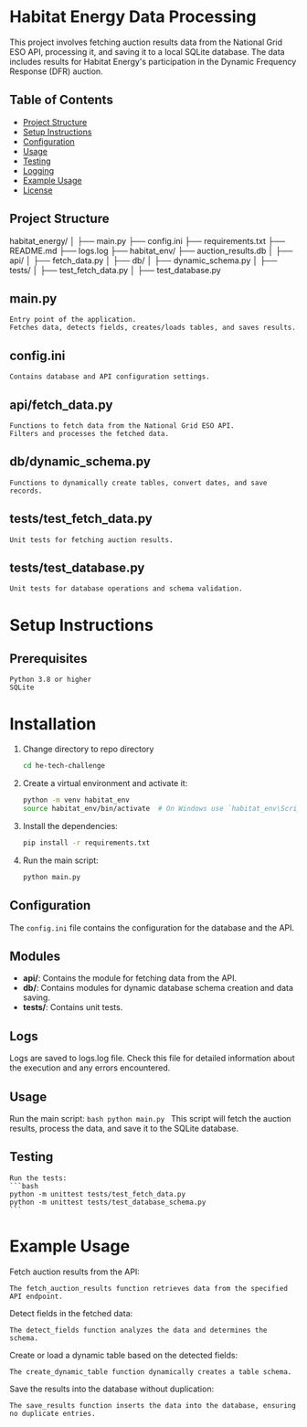 # Habitat Energy Data Processing

This project involves fetching auction results data from the National Grid ESO API, processing it, and saving it to a local SQLite database. The data includes results for Habitat Energy's participation in the Dynamic Frequency Response (DFR) auction.

## Table of Contents

- [Project Structure](#project-structure)
- [Setup Instructions](#setup-instructions)
- [Configuration](#configuration)
- [Usage](#usage)
- [Testing](#testing)
- [Logging](#logging)
- [Example Usage](#example-usage)
- [License](#license)

## Project Structure

habitat_energy/
│
├── main.py
├── config.ini
├── requirements.txt
├── README.md
├── logs.log
├── habitat_env/
├── auction_results.db
│
├── api/
│   ├── fetch_data.py
│
├── db/
│   ├── dynamic_schema.py
│
├── tests/
│   ├── test_fetch_data.py
│   ├── test_database.py

## main.py

    Entry point of the application.
    Fetches data, detects fields, creates/loads tables, and saves results.

## config.ini

    Contains database and API configuration settings.

## api/fetch_data.py

    Functions to fetch data from the National Grid ESO API.
    Filters and processes the fetched data.

## db/dynamic_schema.py

    Functions to dynamically create tables, convert dates, and save records.

## tests/test_fetch_data.py

    Unit tests for fetching auction results.

## tests/test_database.py

    Unit tests for database operations and schema validation.

# Setup Instructions
## Prerequisites

    Python 3.8 or higher
    SQLite

# Installation
1. Change directory to repo directory
    ```bash
    cd he-tech-challenge
    ```

2. Create a virtual environment and activate it:
    ```bash
    python -m venv habitat_env
    source habitat_env/bin/activate  # On Windows use `habitat_env\Scripts\activate`
    ```

3. Install the dependencies:
    ```bash
    pip install -r requirements.txt
    ```

4. Run the main script:
    ```bash
    python main.py
    ```

## Configuration

The `config.ini` file contains the configuration for the database and the API.

## Modules

- **api/**: Contains the module for fetching data from the API.
- **db/**: Contains modules for dynamic database schema creation and data saving.
- **tests/**: Contains unit tests.

## Logs

Logs are saved to logs.log file.
Check this file for detailed information about the execution and any errors encountered.

## Usage
Run the main script:
    ```bash
    python main.py
    ```
This script will fetch the auction results, process the data, and save it to the SQLite database.

## Testing

    Run the tests:
    ```bash
    python -m unittest tests/test_fetch_data.py   
    python -m unittest tests/test_database_schema.py
    ```

# Example Usage

Fetch auction results from the API:

    The fetch_auction_results function retrieves data from the specified API endpoint.

Detect fields in the fetched data:

    The detect_fields function analyzes the data and determines the schema.

Create or load a dynamic table based on the detected fields:

    The create_dynamic_table function dynamically creates a table schema.

Save the results into the database without duplication:

    The save_results function inserts the data into the database, ensuring no duplicate entries.